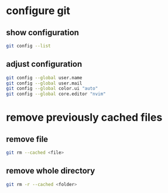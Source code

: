 # configure git
## show configuration
```bash
git config --list
```
## adjust configuration
```bash
git config --global user.name 
git config --global user.mail
git config --global color.ui "auto"
git config --global core.editor "nvim"
```

# remove previously cached files
## remove file
```bash
git rm --cached <file>
```
## remove whole directory 
```bash
git rm -r --cached <folder>
```

